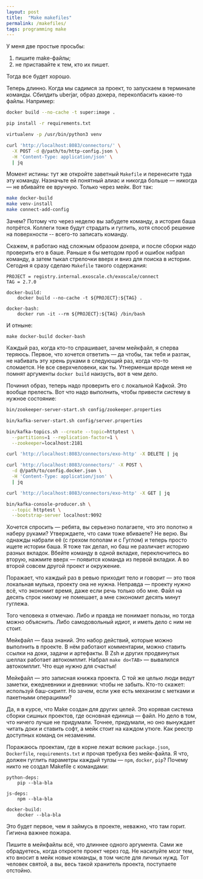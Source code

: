 ```yaml
---
layout: post
title:  "Make makefiles"
permalink: /makefiles/
tags: programming make
---
```


У меня две простые просьбы:

1. пишите make-файлы;
2. не приставайте к тем, кто их пишет.

Тогда все будет хорошо.

Теперь длинно. Когда мы садимся за проект, то запускаем в терминале
команды. Сбилдить uberjar, образ докера, переколбасить какие-то файлы. Например:

<!-- more -->

```bash
docker build --no-cache -t super:image .

pip install -r requirements.txt

virtualenv -p /usr/bin/python3 venv

curl 'http://localhost:8083/connectors/' \
  -X POST -d @/path/to/http-config.json \
  -H 'Content-Type: application/json' \
  | jq
```

Момент истины: тут же откройте заветный `Makefile` и перенесите туда эту
команду. Назначьте ей понятный алиас и никогда больше — никогда — не вбивайте ее
вручную. Только через мейк. Вот так:

```bash
make docker-build
make venv-install
make connect-add-config
```

Зачем? Потому что через неделю вы забудете команду, а история баша
потрётся. Коллеги тоже будут страдать и гуглить, хотя способ решение на
поверхности -- всего-то записать команду.

Скажем, я работаю над сложным образом докера, и после сборки надо проверить его
в баше. Раньше я бы методом проб и ошибок набрал команду, а затем тыкал
стрелочки вверх и вниз для поиска в истории. Сегодня я сразу сделаю `Makefile`
такого содержания:

```
PROJECT = registry.internal.exoscale.ch/exoscale/connect
TAG = 2.7.0

docker-build:
	docker build --no-cache -t ${PROJECT}:${TAG} .

docker-bash:
	docker run -it --rm ${PROJECT}:${TAG} /bin/bash
```

И отныне:

```
make docker-build docker-bash
```

Каждый раз, когда кто-то спрашивает, зачем мейкфайл, я сперва теряюсь. Первое,
что хочется ответить — да чтобы, так тебя и разтак, не набивать эту хрень руками
в следующий раз, когда что-то сломается. Не все сверхчеловеки, как
ты. Утнерменши вроде меня не помнят аргументы `docker build` наизусть, вот в чем
дело.

Починил образ, теперь надо проверить его с локальной Кафкой. Это вообще
прелесть. Вот что надо выполнить, чтобы привести систему в нужное состояние:

```bash
bin/zookeeper-server-start.sh config/zookeeper.properties

bin/kafka-server-start.sh config/server.properties

bin/kafka-topics.sh --create --topic=httptest \
  --partitions=1 --replication-factor=1 \
  --zookeeper=localhost:2181

curl 'http://localhost:8083/connectors/exo-http' -X DELETE | jq

curl 'http://localhost:8083/connectors/' -X POST \
  -d @/path/to/config.docker.json \
  -H 'Content-Type: application/json' \
  | jq

curl 'http://localhost:8083/connectors/exo-http' -X GET | jq

bin/kafka-console-producer.sh \
  --topic httptest \
  --bootstrap-server localhost:9092
```

Хочется спросить — ребята, вы серьезно полагаете, что это полотно я наберу
руками? Утверждаете, что сами тоже вбиваете? Не верю. Вы однажды набрали её (с
грехом пополам и с Гуглом) и теперь просто ищете истории баша. Я тоже так делал,
но баш не различает историю разных вкладок. Вбейте команду в одной вкладке,
переключитесь во вторую, нажмите вверх — появится команда из первой вкладки. А
во второй совсем другой проект и окружение.

Поражает, что каждый раз в ревью приходит тело и говорит — это твоя локальная
мулька, проекту она не нужна. Неправда — проекту нужно всё, что экономит время,
даже если речь только обо мне. Файл на десять строк никому не помешает, а мне
сэкономит десять минут гуглежа.

Того человека я отмечаю. Либо и правда не понимает пользы, но тогда можно
объяснить. Либо самодовольный идиот, и иметь дело с ним не стоит.

Мейкфайл — база знаний. Это набор действий, которые можно выполнить в проекте. В
нём работают комментарии, можно ставить ссылки на доки, задачи и артефакты. В
Zsh и других продвинутых шеллах работает автокомплит. Набрал `make do<TAB>` —
вывалился автокомплит. Что еще нужно для счастья!

Мейкфайл — это записная книжка проекта. С той же целью люди ведут заметки,
ежедневники и дневники: чтобы не забыть. Кто-то скажет: используй баш-скрипт. Но
зачем, если уже есть механизм с метками и пакетными операциями?

Да, я в курсе, что Make создан для других целей. Это корявая система сборки
сишных проектов, где основная единица — файл. Но дело в том, что ничего лучше не
придумали. Точнее, придумали, но оно вынуждает читать доки и ставить софт, а
мейк стоит на каждом утюге. Как реестр доступных команд он незаменим.

Поражаюсь проектам, где в корне лежат всякие `package.json`, `Dockerfile`,
`requirements.txt` и прочая требуха без мейк-файла. Я что, должен гуглить
параметры каждый тулзы — `npm`, `docker`, `pip`? Почему никто не создал Makefile
с командами:

```
python-deps:
    pip --bla-bla

js-deps:
    npm --bla-bla

docker-build:
    docker --bla-bla
```

Это будет первое, чем я займусь в проекте, неважно, что там горит. Гигиена
важнее пожара.

Пишите в мейкфайлы всё, что длиннее одного аргумента. Сами же обрадуетесь, когда
откроете проект через год. Не насилуйте мозг тем, кто вносит в мейк новые
команды, в том числе для личных нужд. Тот человек святой, а вы, весь такой
хранитель проекта, поступаете отстойно.
